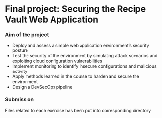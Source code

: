 # Final project: Securing the Recipe Vault Web Application

### Aim of the project
- Deploy and assess a simple web application environment’s security posture
- Test the security of the environment by simulating attack scenarios and exploiting cloud configuration vulnerabilities
- Implement monitoring to identify insecure configurations and malicious activity
- Apply methods learned in the course to harden and secure the environment
- Design a DevSecOps pipeline

### Submission
Files related to each exercise has been put into corresponding directory